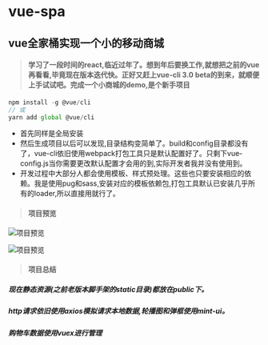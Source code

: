# vue-spa

## vue全家桶实现一个小的移动商城

> #### 学习了一段时间的react,临近过年了。想到年后要换工作,就想把之前的vue再看看,毕竟现在版本迭代快。正好又赶上vue-cli 3.0 beta的到来，就顺便上手试试吧。完成一个小商城的demo,是个新手项目

```javascript
npm install -g @vue/cli
// 或
yarn add global @vue/cli
```
- 首先同样是全局安装
- 然后生成项目以后可以发现,目录结构变简单了。build和config目录都没有了，vue-cli依旧使用webpack打包工具只是默认配置好了。只剩下vue-config.js当你需要更改默认配置才会用的到,实际开发者我并没有使用到。
- 开发过程中大部分人都会使用模板、样式预处理。这些也只要安装相应的依赖。我是使用pug和sass,安装对应的模板依赖包,打包工具默认已安装几乎所有的loader,所以直接用就行了。

> #### 项目预览

![项目预览](https://tobeapro.github.io/img/shop-mall-app1.gif)

![项目预览](https://tobeapro.github.io/img/shop-mall-app1.gif)

> #### 项目总结

##### 现在静态资源(之前老版本脚手架的static目录)都放在public下。

##### http请求依旧使用axios模拟请求本地数据,轮播图和弹框使用mint-ui。

##### 购物车数据使用vuex进行管理
